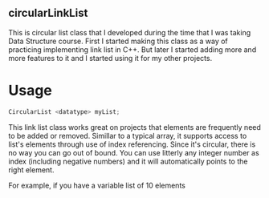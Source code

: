 ## circularLinkList

This is circular list class that I developed during the time that I was taking Data Structure course. First I started making this class as a way of practicing implementing link list in C++. But later I started adding more and more features to it and I started using it for my other projects.

# Usage

```c++
CircularList <datatype> myList;
```

This link list class works great on projects that elements are frequently need to be added or removed. Simillar to a typical array, it supports access to list's elements through use of index referencing. Since it's circular, there is no way you can go out of bound. You can use litterly any integer number as index (including negative numbers) and it will automatically points to the right element.

For example, if you have a variable list of 10 elements 
